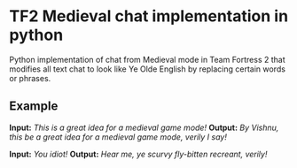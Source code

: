 # TF2 Medieval chat implementation in python

Python implementation of chat from Medieval mode in Team Fortress 2 that modifies all text chat to look like Ye Olde English by replacing certain words or phrases.

## Example
**Input:** _This is a great idea for a medieval game mode!_
**Output:** _By Vishnu, this be a great idea for a medieval game mode, verily I say!_

**Input:** _You idiot!_
**Output:** _Hear me, ye scurvy fly-bitten recreant, verily!_